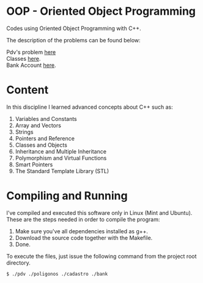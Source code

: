# OOP - Oriented Object Programming

Codes using Oriented Object Programming with C++.

The description of the problems can be found below: 

Pdv's problem [here](ROTEIRO_-_PDV.pdf) <br />
Classes [here](ROTEIRO_-_Classes.pdf). <br />
Bank Account [here](Roteiro_Conta_Poupanca.pdf).

# Content

In this discipline I learned advanced concepts about C++ such as:

1. Variables and Constants
2. Array and Vectors
3. Strings
4. Pointers and Reference
5. Classes and Objects
6. Inheritance and Multiple Inheritance
7. Polymorphism and Virtual Functions
8. Smart Pointers
9. The Standard Template Library (STL)

# Compiling and Running

I've compiled and executed this software only in Linux (Mint and Ubuntu). These are the steps needed in order to compile the program:

1. Make sure you've all dependencies installed as g++.
2. Download the source code together with the Makefile.
3. Done.

To execute the files, just issue the following command from the project root directory.

    $ ./pdv ./poligonos ./cadastro ./bank
